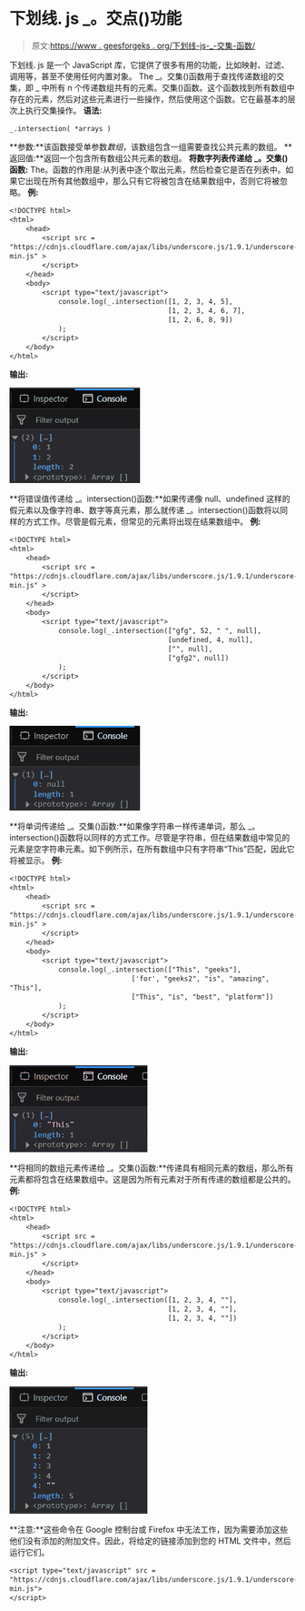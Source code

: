 # 下划线. js _。交点()功能

> 原文:[https://www . geesforgeks . org/下划线-js-_-交集-函数/](https://www.geeksforgeeks.org/underscore-js-_-intersection-function/)

下划线. js 是一个 JavaScript 库，它提供了很多有用的功能，比如映射、过滤、调用等，甚至不使用任何内置对象。
The _。交集()函数用于查找传递数组的交集，即 _ 中所有 n 个传递数组共有的元素。交集()函数。这个函数找到所有数组中存在的元素，然后对这些元素进行一些操作，然后使用这个函数。它在最基本的层次上执行交集操作。
**语法:**

```
_.intersection( *arrays )

```

**参数:**该函数接受单参数*数组*，该数组包含一组需要查找公共元素的数组。
**返回值:**返回一个包含所有数组公共元素的数组。
**将数字列表传递给 _。交集()函数:** The。函数的作用是:从列表中逐个取出元素，然后检查它是否在列表中。如果它出现在所有其他数组中，那么只有它将被包含在结果数组中，否则它将被忽略。
**例:**

```
<!DOCTYPE html>
<html>
    <head>
        <script src = 
"https://cdnjs.cloudflare.com/ajax/libs/underscore.js/1.9.1/underscore-min.js" >
        </script>
    </head>
    <body>
        <script type="text/javascript">
            console.log(_.intersection([1, 2, 3, 4, 5], 
                                       [1, 2, 3, 4, 6, 7], 
                                       [1, 2, 6, 8, 9])
            );
        </script>
    </body>
</html>                    
```

**输出:**

![](img/746a83f40943ac6010fcca32d98c6e4e.png)

**将错误值传递给 _。intersection()函数:**如果传递像 null、undefined 这样的假元素以及像字符串、数字等真元素，那么就传递 _。intersection()函数将以同样的方式工作。尽管是假元素，但常见的元素将出现在结果数组中。
**例:**

```
<!DOCTYPE html>
<html>
    <head>
        <script src = 
"https://cdnjs.cloudflare.com/ajax/libs/underscore.js/1.9.1/underscore-min.js" >
        </script>
    </head>
    <body>
        <script type="text/javascript">
            console.log(_.intersection(["gfg", 52, " ", null], 
                                       [undefined, 4, null], 
                                       ["", null],
                                       ["gfg2", null])
            );
        </script>
    </body>
</html>                    
```

**输出:**

![](img/75ea6784656ecc5b5a63d68da77fda86.png)

**将单词传递给 _。交集()函数:**如果像字符串一样传递单词，那么 _。intersection()函数将以同样的方式工作。尽管是字符串，但在结果数组中常见的元素是空字符串元素。如下例所示，在所有数组中只有字符串“This”匹配，因此它将被显示。
**例:**

```
<!DOCTYPE html>
<html>
    <head>
        <script src = 
"https://cdnjs.cloudflare.com/ajax/libs/underscore.js/1.9.1/underscore-min.js" >
        </script>
    </head>
    <body>
        <script type="text/javascript">
            console.log(_.intersection(["This", "geeks"], 
                              ['for', "geeks2", "is", "amazing", "This"], 
                              ["This", "is", "best", "platform"])
            );
        </script>
    </body>
</html>                    
```

**输出:**

![](img/f8d188218a1c8108380e05d8ad6789b6.png)

**将相同的数组元素传递给 _。交集()函数:**传递具有相同元素的数组，那么所有元素都将包含在结果数组中。这是因为所有元素对于所有传递的数组都是公共的。
**例:**

```
<!DOCTYPE html>
<html>
    <head>
        <script src = 
"https://cdnjs.cloudflare.com/ajax/libs/underscore.js/1.9.1/underscore-min.js" >
        </script>
    </head>
    <body>
        <script type="text/javascript">
            console.log(_.intersection([1, 2, 3, 4, ""], 
                                       [1, 2, 3, 4, ""], 
                                       [1, 2, 3, 4, ""])
            );
        </script>
    </body>
</html>                    
```

**输出:**

![](img/24c8049c90df660c090896e828ae5340.png)

**注意:**这些命令在 Google 控制台或 Firefox 中无法工作，因为需要添加这些他们没有添加的附加文件。因此，将给定的链接添加到您的 HTML 文件中，然后运行它们。

```
<script type="text/javascript" src = 
"https://cdnjs.cloudflare.com/ajax/libs/underscore.js/1.9.1/underscore-min.js"> 
</script> 
```